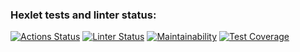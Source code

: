 ### Hexlet tests and linter status:
[![Actions Status](https://github.com/dutlov/python-project-lvl2/workflows/hexlet-check/badge.svg)](https://github.com/dutlov/python-project-lvl2/actions)
[![Linter Status](https://github.com/dutlov/python-project-lvl2/workflows/linter-check/badge.svg)](https://github.com/dutlov/python-project-lvl2/actions)
[![Maintainability](https://api.codeclimate.com/v1/badges/e53b3aefa8d3cbaab12d/maintainability)](https://codeclimate.com/github/dutlov/python-project-lvl2/maintainability)
[![Test Coverage](https://api.codeclimate.com/v1/badges/e53b3aefa8d3cbaab12d/test_coverage)](https://codeclimate.com/github/dutlov/python-project-lvl2/test_coverage)
